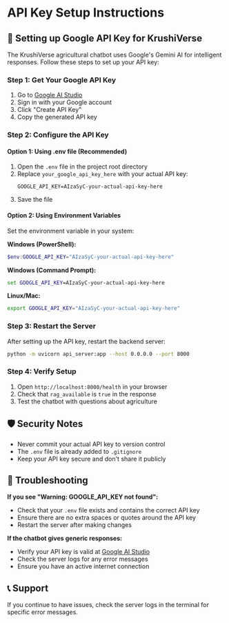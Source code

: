 # API Key Setup Instructions

## 🔑 Setting up Google API Key for KrushiVerse

The KrushiVerse agricultural chatbot uses Google's Gemini AI for intelligent responses. Follow these steps to set up your API key:

### Step 1: Get Your Google API Key

1. Go to [Google AI Studio](https://aistudio.google.com/app/apikey)
2. Sign in with your Google account
3. Click "Create API Key"
4. Copy the generated API key

### Step 2: Configure the API Key

#### Option 1: Using .env file (Recommended)
1. Open the `.env` file in the project root directory
2. Replace `your_google_api_key_here` with your actual API key:
   ```
   GOOGLE_API_KEY=AIzaSyC-your-actual-api-key-here
   ```
3. Save the file

#### Option 2: Using Environment Variables
Set the environment variable in your system:

**Windows (PowerShell):**
```powershell
$env:GOOGLE_API_KEY="AIzaSyC-your-actual-api-key-here"
```

**Windows (Command Prompt):**
```cmd
set GOOGLE_API_KEY=AIzaSyC-your-actual-api-key-here
```

**Linux/Mac:**
```bash
export GOOGLE_API_KEY="AIzaSyC-your-actual-api-key-here"
```

### Step 3: Restart the Server

After setting up the API key, restart the backend server:
```bash
python -m uvicorn api_server:app --host 0.0.0.0 --port 8000
```

### Step 4: Verify Setup

1. Open `http://localhost:8000/health` in your browser
2. Check that `rag_available` is `true` in the response
3. Test the chatbot with questions about agriculture

## 🛡️ Security Notes

- Never commit your actual API key to version control
- The `.env` file is already added to `.gitignore`
- Keep your API key secure and don't share it publicly

## 🔧 Troubleshooting

**If you see "Warning: GOOGLE_API_KEY not found":**
- Check that your `.env` file exists and contains the correct API key
- Ensure there are no extra spaces or quotes around the API key
- Restart the server after making changes

**If the chatbot gives generic responses:**
- Verify your API key is valid at [Google AI Studio](https://aistudio.google.com/app/apikey)
- Check the server logs for any error messages
- Ensure you have an active internet connection

## 📞 Support

If you continue to have issues, check the server logs in the terminal for specific error messages.